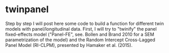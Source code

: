 # twinpanel
Step by step I will post here some code to build a function for different twin models with panel/longitudinal data. 
First, I will try to "twinify" the panel fixed-effects model ("Panel-FE", see. Bollen and Brand 2010 for a SEM parametrization of the model) and the Random Intercept Cross-Lagged Panel Model (RI-CLPM), presented by Hamaker et al. (2015). 
